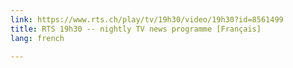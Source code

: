 ```yaml
---
link: https://www.rts.ch/play/tv/19h30/video/19h30?id=8561499
title: RTS 19h30 -- nightly TV news programme [Français]
lang: french

---
```

